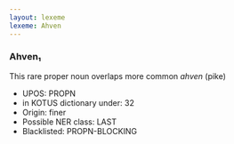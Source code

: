 ```yaml
---
layout: lexeme
lexeme: Ahven
---
```


###  Ahven₁

This rare proper noun overlaps more common *ahven* (pike)
* UPOS:  PROPN
* in KOTUS dictionary under:  32
* Origin:  finer
* Possible NER class:  LAST
* Blacklisted:  PROPN-BLOCKING

